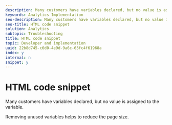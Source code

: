 ```yaml
---
description: Many customers have variables declared, but no value is assigned to the variable.
keywords: Analytics Implementation
seo-description: Many customers have variables declared, but no value is assigned to the variable.
seo-title: HTML code snippet
solution: Analytics
subtopic: Troubleshooting
title: HTML code snippet
topic: Developer and implementation
uuid: 22b8d745-c6d0-4e9d-9a6c-63fc4f61968a
index: y
internal: n
snippet: y
---
```


# HTML code snippet

Many customers have variables declared, but no value is assigned to the variable.

Removing unused variables helps to reduce the page size. 
